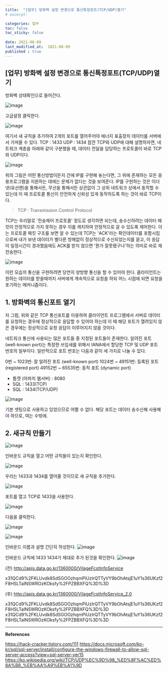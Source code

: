 ```yaml
---
title:  "[업무] 방화벽 설정 변경으로 통신특정포트(TCP/UDP)열기"
# excerpt: 

categories: 업무
toc: false
toc_sticky: false
 
date: 2021-08-09
last_modified_at:  2021-08-09
published : true
---
```


## [업무] 방화벽 설정 변경으로 통신특정포트(TCP/UDP)열기
방화벽 상태확인으로 들어간다.

![image](https://user-images.githubusercontent.com/82863114/128663149-8db809df-51db-4cc2-86f6-f8923c2d774d.png)

고급설정 클릭한다.

![image](https://user-images.githubusercontent.com/82863114/128663180-483253e7-446c-4e59-adff-136d6e353a31.png)

여기서 새 규칙을 추가하여 2개의 포트를 열어주어야 에너지 표출장치 데이터를 서버에서 가져올 수 있다.
TCP : 1433 
UDP : 1434
잠깐 TCP와 UDP에 대해 설명하자면, 네트워크 계층을 아래와 같이 구분했을 때, 데이터 전달을 담당하는 프로토콜이 바로 TCP와 UDP이다. 

![image](https://user-images.githubusercontent.com/82863114/128664633-48093052-d17e-4f8b-abd5-5437c88800ca.png)

위의 그림은 어떤 통신방법이든지 간에 IP를 구현해 놓는다면, 그 위에 존재하는 모든 응용프로그램을 지원하는 데에는 문제가 없다는 것을 보여준다. IP를 구현하는 것은 이더넷(유선랜)을 통해서든, 무선을 통해서든 상관없이 그 상위 네트워크 상에서 동작할 수 있는데 이 때 프로토콜 통신이 안전하게 신뢰성 있게 동작하도록 하는 것이 바로 TCP이다. 

> TCP : Transmission Control Protocol

TCP는 우리말로 '전송제어 프로토콜' 정도로 생각하면 되는데, 송수신하려는 데이터 패킷이 안정적으로 가지 못하는 경우 이를 캐치하여 안정적으로 갈 수 있도록 제어한다. 이는 프로토콜 패킷 구조를 보면 알 수 있는데 TCP는 'ACK'라는 확인데이터를 포함시킴으로써 내가 보낸 데이터가 별다른 방해없이 정상적으로 수신되었는지를 묻고, 이 응답이 일정시간이 경과했음에도 ACK를 받지 않으면 '뭔가 잘못됐구나'하는 의미로 바로 재전송한다.

![image](https://user-images.githubusercontent.com/82863114/128665292-21652e1a-042a-4975-b2a9-3edf252414a6.png)

이런 모습의 통신을 구현하려면 당연히 양방향 통신을 할 수 있어야 한다. 클라이언트는 원하는 데이터를 받을때까지 서버에게 계속적으로 요청을 하되 어느 시점에 되면 요청을 포기하는 메커니즘이다. 


## 1. 방화벽의 통신포트 열기



자 그럼, 위와 같은 TCP 통신포트를 이용하여 클라이언트 프로그램에서 서버로 데이터를 요청하는 경우에 정상적으로 응답할 수 있어야 하는데 이 때 해당 포트가 열려있지 않은 경우에는 정상적으로 요청 응답이 이루어지지 않을 것이다. 

네트워크 통신에 사용되는 많은 포트들 중 지정된 포트들이 존재한다. 
알려진 포트(well-known port)는 특정한 쓰임새를 위해서 IANA에서 할당한 TCP 및 UDP 포트 번호의 일부이다. 일반적으로 포트 번호는 다음과 같이 세 가지로 나눌 수 있다.

0번 ~ 1023번: 잘 알려진 포트 (well-known port)
1024번 ~ 49151번: 등록된 포트 (registered port)
49152번 ~ 65535번: 동적 포트 (dynamic port)

- 톰캣 (아파치 웹서버) : 8080
- SQL : 1433(TCP)
- SQL : 1434(TCP/UDP)


![image](https://user-images.githubusercontent.com/82863114/128667033-0950d376-f3d9-4719-8b04-066d003497d0.png)

기본 셋팅으로 사용하고 있었으므로 어쩔 수 없다. 해당 포트는 데이터 송수신해 사용해야 하므로, 여는 수밖에. 


## 2. 새규칙 만들기

![image](https://user-images.githubusercontent.com/82863114/128663298-58b0b903-1d71-41d6-9869-f154e149b01e.png)

인바운드 규칙을 열고 어떤 규칙들이 있는지 확인한다.

![image](https://user-images.githubusercontent.com/82863114/128663333-f3aa036f-2972-4108-ae23-9913e2f84f5c.png)

우리는 1433과 1434를 열어줄 것이므로 새 규칙을 추가한다.

![image](https://user-images.githubusercontent.com/82863114/128667686-2f4a1a33-3674-4cb9-8394-6ba3461145da.png)

포트를 열고 TCP로 1433을 사용한다.

![image](https://user-images.githubusercontent.com/82863114/128667779-19a6393d-e0c1-49ec-ac8f-d3b991aa6649.png)

다음을 클릭한다.

![image](https://user-images.githubusercontent.com/82863114/128667831-865531df-a6a8-4403-92b0-3596c5f23d16.png)

![image](https://user-images.githubusercontent.com/82863114/128668176-09aba77d-535f-40ea-8f55-162dcdbab7de.png)

인바운드 이름과 설명 간단히 작성한다.
![image](https://user-images.githubusercontent.com/82863114/128668259-22a785b5-ea76-4c61-9d1e-25241aa09abf.png)

인바운드 규칙에 1433 1434가 제대로 추가 된것을 확인한다.
![image](https://user-images.githubusercontent.com/82863114/128668458-b330e48d-7e3f-4208-8689-0459b36a9721.png)


(전)
http://apis.data.go.kr/1360000/VilageFcstInfoService

x31QCd9%2FKLUvdk8SdSGOOzhqmPiUzIrQTTyVY9bOhAtsjE1uY1s36UKzf2F8HSLTaINSWROzKOksfy%2FPZBBXFQ%3D%3D

(후)
http://apis.data.go.kr/1360000/VilageFcstInfoService_2.0

x31QCd9%2FKLUvdk8SdSGOOzhqmPiUzIrQTTyVY9bOhAtsjE1uY1s36UKzf2F8HSLTaINSWROzKOksfy%2FPZBBXFQ%3D%3D
x31QCd9%2FKLUvdk8SdSGOOzhqmPiUzIrQTTyVY9bOhAtsjE1uY1s36UKzf2F8HSLTaINSWROzKOksfy%2FPZBBXFQ%3D%3D


*****
**References**

https://hack-cracker.tistory.com/111
https://docs.microsoft.com/ko-kr/sql/sql-server/install/configure-the-windows-firewall-to-allow-sql-server-access?view=sql-server-ver15
https://ko.wikipedia.org/wiki/TCP/UDP%EC%9D%98_%ED%8F%AC%ED%8A%B8_%EB%AA%A9%EB%A1%9D